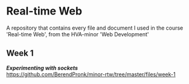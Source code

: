 # Real-time Web
A repository that contains every file and document I used in the course 'Real-time Web', from the HVA-minor 'Web Development'

## Week 1

***Experimenting with sockets***  
https://github.com/BerendPronk/minor-rtw/tree/master/files/week-1
